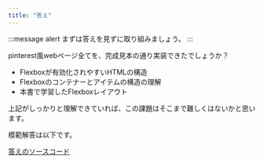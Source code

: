 ```yaml
---
title: "答え"
---
```


:::message alert
まずは答えを見ずに取り組みましょう。
:::

pinterest風webページ全てを、完成見本の通り実装できたでしょうか？

- Flexboxが有効化されやすいHTMLの構造
- Flexboxのコンテナーとアイテムの構造の理解
- 本書で学習したFlexboxレイアウト

上記がしっかりと理解できていれば、この課題はそこまで難しくはないかと思います。

模範解答は以下です。

[答えのソースコード](https://github.com/schabibi1/zenn-book-challenges/tree/main/lesson4-pinterest-answer)